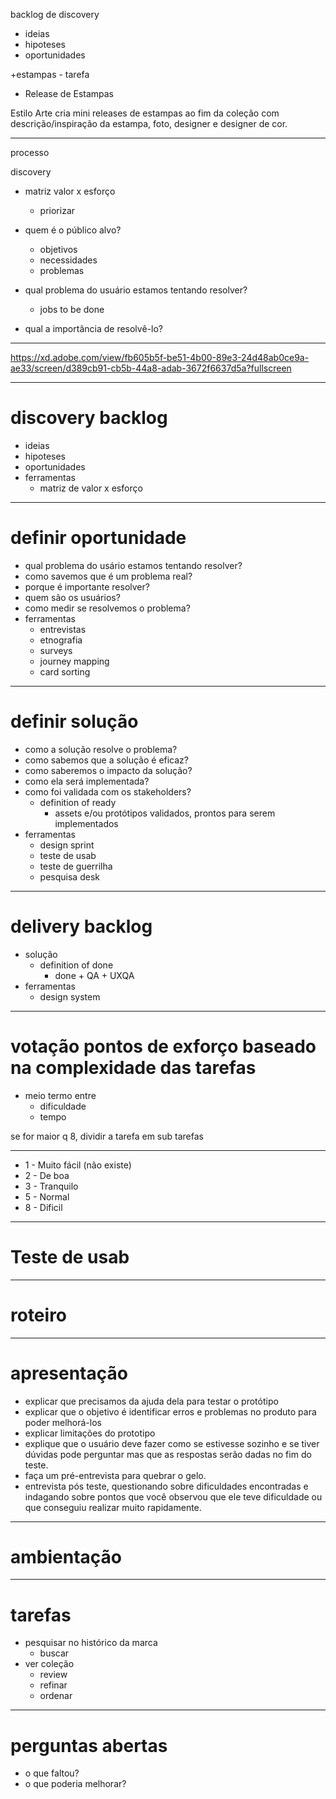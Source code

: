 backlog de discovery
- ideias
- hipoteses
- oportunidades

+estampas - tarefa
- Release de Estampas

Estilo Arte cria mini releases de estampas ao fim da coleção com descrição/inspiração da estampa, foto, designer e designer de cor.

---

processo

discovery
- matriz valor x esforço
  - priorizar

- quem é o público alvo?
  - objetivos
  - necessidades
  - problemas

- qual problema do usuário estamos tentando resolver?
    - jobs to be done

- qual a importância de resolvê-lo?

---


https://xd.adobe.com/view/fb605b5f-be51-4b00-89e3-24d48ab0ce9a-ae33/screen/d389cb91-cb5b-44a8-adab-3672f6637d5a?fullscreen


---


# discovery backlog
- ideias
- hipoteses
- oportunidades
- ferramentas
  - matriz de valor x esforço

---

# definir oportunidade
- qual problema do usário estamos tentando resolver?
- como savemos que é um problema real?
- porque é importante resolver?
- quem são os usuários?
- como medir se resolvemos o problema?
- ferramentas
  - entrevistas
  - etnografia
  - surveys
  - journey mapping
  - card sorting 

---

# definir solução
- como a solução resolve o problema?
- como sabemos que a solução é eficaz?
- como saberemos o impacto da solução?
- como ela será implementada?
- como foi validada com os stakeholders?
  - definition of ready
    - assets e/ou protótipos validados, prontos para serem implementados
- ferramentas
  - design sprint
  - teste de usab
  - teste de guerrilha
  - pesquisa desk

---

# delivery backlog
- solução
  - definition of done
    - done + QA + UXQA
- ferramentas
  - design system

---


# votação pontos de exforço baseado na complexidade das tarefas

- meio termo entre 
  - dificuldade 
  - tempo

se for maior q 8, dividir a tarefa em sub tarefas

---

-   1 - Muito fácil (não existe)
-   2 - De boa
-   3 - Tranquilo
-   5 - Normal
-   8 - Dificil

---

# Teste de usab 

---

# roteiro

---

# apresentação
- explicar que precisamos da ajuda dela para testar o protótipo
- explicar que o objetivo é identificar erros e problemas no produto para poder melhorá-los
- explicar limitações do prototipo
- explique que o usuário deve fazer como se estivesse sozinho e se tiver dúvidas pode perguntar mas que as respostas serão dadas no fim do teste.
- faça um pré-entrevista para quebrar o gelo.
- entrevista pós teste, questionando sobre dificuldades encontradas e indagando sobre pontos que você observou que ele teve dificuldade ou que conseguiu realizar muito rapidamente.

---

# ambientação

---

# tarefas
- pesquisar no histórico da marca
  - buscar 
- ver coleção
  - review
  - refinar
  - ordenar

---

# perguntas abertas
- o que faltou?
- o que poderia melhorar?


